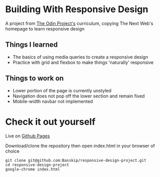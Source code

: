 # Building With Responsive Design

A project from [The Odin Project's](https://www.theodinproject.com/lessons/building-with-responsive-design) curriculum, copying The Next Web's homepage to learn responsive design

## Things I learned
* The basics of using media queries to create a responsive design
* Practice with grid and flexbox to make things 'naturally' responsive

## Things to work on
* Lower portion of the page is currently unstyled
* Navigation does not pop off the lower section and remain fixed
* Mobile-width navbar not implemented

# Check it out yourself

Live on [Github Pages](http://basskip.com/responsive-design-project)

Download/clone the repository then open index.html in your browser of choice

```
git clone git@github.com:Basskip/responsive-design-project.git
cd responsive-design-project
google-chrome index.html
```